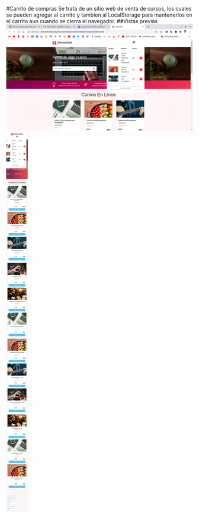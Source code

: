 #Carrito de compras
Se trata de un sitio web de venta de cursos, los cuales se pueden agregar al carrito y tambien al LocalStorage para mantenerlos en el carrito aun cuando se cierra el navegador.
##Vistas previas
![Alt text](img/desktop-preview.png?raw=true "Escritorio")
![Alt text](img/mobil-preview.png?raw=true "Mobil")